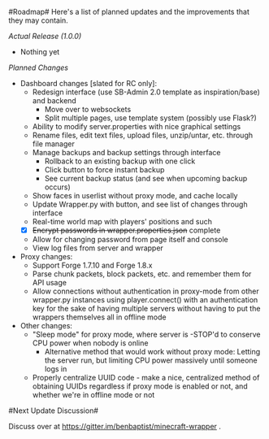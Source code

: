 #Roadmap#
Here's a list of planned updates and the improvements that they may contain.

*Actual Release (1.0.0)*
- Nothing yet

*Planned Changes*
- Dashboard changes [slated for RC only]:
  - Redesign interface (use SB-Admin 2.0 template as inspiration/base) and backend
    - Move over to websockets
    - Split multiple pages, use template system (possibly use Flask?)
  - Ability to modify server.properties with nice graphical settings
  - Rename files, edit text files, upload files, unzip/untar, etc. through file manager
  - Manage backups and backup settings through interface
    - Rollback to an existing backup with one click
    - Click button to force instant backup
    - See current backup status (and see when upcoming backup occurs)
  - Show faces in userlist without proxy mode, and cache locally
  - Update Wrapper.py with button, and see list of changes through interface
  - Real-time world map with players' positions and such
  - [x] ~~Encrypt passwords in wrapper.properties.json~~ complete
  - Allow for changing password from page itself and console
  - View log files from server and wrapper
- Proxy changes:
  - Support Forge 1.7.10 and Forge 1.8.x
  - Parse chunk packets, block packets, etc. and remember them for API usage
  - Allow connections without authentication in proxy-mode from other wrapper.py instances using player.connect() with an
   authentication key for the sake of having multiple servers without having to put the wrappers themselves all in offline mode
- Other changes:
  - "Sleep mode" for proxy mode, where server is -STOP'd to conserve CPU power when nobody is online
    - Alternative method that would work without proxy mode: Letting the server run, but limiting CPU power massively until someone logs in
  - Properly centralize UUID code - make a nice, centralized method of obtaining UUIDs regardless if proxy mode is enabled or not, and whether we're in offline mode or not
 
#Next Update Discussion#

Discuss over at https://gitter.im/benbaptist/minecraft-wrapper .